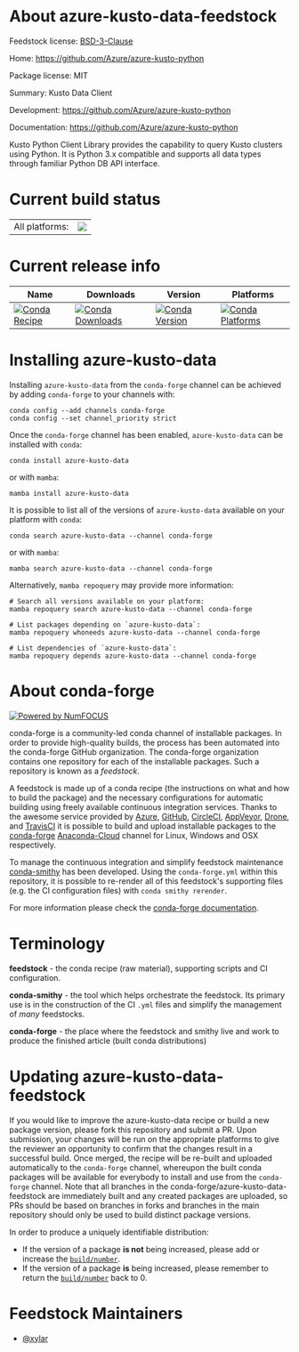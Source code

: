 About azure-kusto-data-feedstock
================================

Feedstock license: [BSD-3-Clause](https://github.com/conda-forge/azure-kusto-data-feedstock/blob/main/LICENSE.txt)

Home: https://github.com/Azure/azure-kusto-python

Package license: MIT

Summary: Kusto Data Client

Development: https://github.com/Azure/azure-kusto-python

Documentation: https://github.com/Azure/azure-kusto-python

Kusto Python Client Library provides the capability to query Kusto clusters
using Python. It is Python 3.x compatible and supports all data types
through familiar Python DB API interface.


Current build status
====================


<table><tr><td>All platforms:</td>
    <td>
      <a href="https://dev.azure.com/conda-forge/feedstock-builds/_build/latest?definitionId=12005&branchName=main">
        <img src="https://dev.azure.com/conda-forge/feedstock-builds/_apis/build/status/azure-kusto-data-feedstock?branchName=main">
      </a>
    </td>
  </tr>
</table>

Current release info
====================

| Name | Downloads | Version | Platforms |
| --- | --- | --- | --- |
| [![Conda Recipe](https://img.shields.io/badge/recipe-azure--kusto--data-green.svg)](https://anaconda.org/conda-forge/azure-kusto-data) | [![Conda Downloads](https://img.shields.io/conda/dn/conda-forge/azure-kusto-data.svg)](https://anaconda.org/conda-forge/azure-kusto-data) | [![Conda Version](https://img.shields.io/conda/vn/conda-forge/azure-kusto-data.svg)](https://anaconda.org/conda-forge/azure-kusto-data) | [![Conda Platforms](https://img.shields.io/conda/pn/conda-forge/azure-kusto-data.svg)](https://anaconda.org/conda-forge/azure-kusto-data) |

Installing azure-kusto-data
===========================

Installing `azure-kusto-data` from the `conda-forge` channel can be achieved by adding `conda-forge` to your channels with:

```
conda config --add channels conda-forge
conda config --set channel_priority strict
```

Once the `conda-forge` channel has been enabled, `azure-kusto-data` can be installed with `conda`:

```
conda install azure-kusto-data
```

or with `mamba`:

```
mamba install azure-kusto-data
```

It is possible to list all of the versions of `azure-kusto-data` available on your platform with `conda`:

```
conda search azure-kusto-data --channel conda-forge
```

or with `mamba`:

```
mamba search azure-kusto-data --channel conda-forge
```

Alternatively, `mamba repoquery` may provide more information:

```
# Search all versions available on your platform:
mamba repoquery search azure-kusto-data --channel conda-forge

# List packages depending on `azure-kusto-data`:
mamba repoquery whoneeds azure-kusto-data --channel conda-forge

# List dependencies of `azure-kusto-data`:
mamba repoquery depends azure-kusto-data --channel conda-forge
```


About conda-forge
=================

[![Powered by
NumFOCUS](https://img.shields.io/badge/powered%20by-NumFOCUS-orange.svg?style=flat&colorA=E1523D&colorB=007D8A)](https://numfocus.org)

conda-forge is a community-led conda channel of installable packages.
In order to provide high-quality builds, the process has been automated into the
conda-forge GitHub organization. The conda-forge organization contains one repository
for each of the installable packages. Such a repository is known as a *feedstock*.

A feedstock is made up of a conda recipe (the instructions on what and how to build
the package) and the necessary configurations for automatic building using freely
available continuous integration services. Thanks to the awesome service provided by
[Azure](https://azure.microsoft.com/en-us/services/devops/), [GitHub](https://github.com/),
[CircleCI](https://circleci.com/), [AppVeyor](https://www.appveyor.com/),
[Drone](https://cloud.drone.io/welcome), and [TravisCI](https://travis-ci.com/)
it is possible to build and upload installable packages to the
[conda-forge](https://anaconda.org/conda-forge) [Anaconda-Cloud](https://anaconda.org/)
channel for Linux, Windows and OSX respectively.

To manage the continuous integration and simplify feedstock maintenance
[conda-smithy](https://github.com/conda-forge/conda-smithy) has been developed.
Using the ``conda-forge.yml`` within this repository, it is possible to re-render all of
this feedstock's supporting files (e.g. the CI configuration files) with ``conda smithy rerender``.

For more information please check the [conda-forge documentation](https://conda-forge.org/docs/).

Terminology
===========

**feedstock** - the conda recipe (raw material), supporting scripts and CI configuration.

**conda-smithy** - the tool which helps orchestrate the feedstock.
                   Its primary use is in the construction of the CI ``.yml`` files
                   and simplify the management of *many* feedstocks.

**conda-forge** - the place where the feedstock and smithy live and work to
                  produce the finished article (built conda distributions)


Updating azure-kusto-data-feedstock
===================================

If you would like to improve the azure-kusto-data recipe or build a new
package version, please fork this repository and submit a PR. Upon submission,
your changes will be run on the appropriate platforms to give the reviewer an
opportunity to confirm that the changes result in a successful build. Once
merged, the recipe will be re-built and uploaded automatically to the
`conda-forge` channel, whereupon the built conda packages will be available for
everybody to install and use from the `conda-forge` channel.
Note that all branches in the conda-forge/azure-kusto-data-feedstock are
immediately built and any created packages are uploaded, so PRs should be based
on branches in forks and branches in the main repository should only be used to
build distinct package versions.

In order to produce a uniquely identifiable distribution:
 * If the version of a package **is not** being increased, please add or increase
   the [``build/number``](https://docs.conda.io/projects/conda-build/en/latest/resources/define-metadata.html#build-number-and-string).
 * If the version of a package **is** being increased, please remember to return
   the [``build/number``](https://docs.conda.io/projects/conda-build/en/latest/resources/define-metadata.html#build-number-and-string)
   back to 0.

Feedstock Maintainers
=====================

* [@xylar](https://github.com/xylar/)


